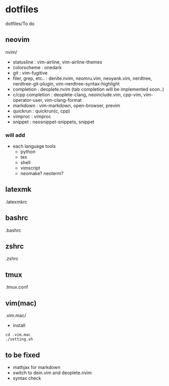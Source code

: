 # dotfiles
dotfiles/To do

## neovim
nvim/
- statusline : vim-airline, vim-airline-themes
- colorscheme : onedark
- git : vim-fugitive
- filer, grep, etc.. : denite.nvim, neomru.vim, neoyank.vim, nerdtree, nerdtree-git-plugin, vim-nerdtree-syntax-highlight
- completion : deoplete.nvim (tab completion will be implemented soon..)
- c/cpp completion : deoplete-clang, neoinclude.vim, cpp-vim, vim-operator-user, vim-clang-format
- markdown : vim-markdown, open-browser, previm
- quickrun : quickrun(c, cpp)
- vimproc : vimproc
- snippet : neosnippet-snippets, snippet

### will add
- each language tools
    - python
    - tex
    - shell
    - vimscript
    - neomake? neoterm?

## latexmk
.latexmkrc

## bashrc
.bashrc

## zshrc
.zshrc

## tmux
.tmux.conf

## vim(mac)
.vim.mac/
 - install
```
cd .vim.mac
./setting.sh
```

## to be fixed
 - mathjax for markdown
 - switch to dein.vim and deoplete.nvim
 - syntax check
